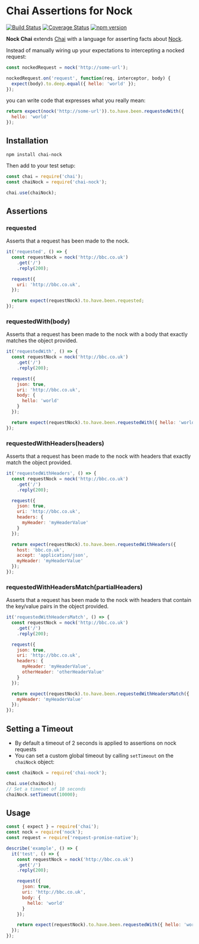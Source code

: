 # Chai Assertions for Nock

[![Build Status](https://travis-ci.org/chrisandrews7/chai-nock.svg?branch=master)](https://travis-ci.org/chrisandrews7/chai-nock) [![Coverage Status](https://coveralls.io/repos/github/chrisandrews7/chai-nock/badge.svg?branch=master)](https://coveralls.io/github/chrisandrews7/chai-nock?branch=master) [![npm version](https://img.shields.io/npm/v/chai-nock.svg?style=flat)](https://www.npmjs.com/package/chai-nock)

**Nock Chai** extends [Chai](http://chaijs.com/) with a language for asserting facts about [Nock](https://www.npmjs.com/package/nock).

Instead of manually wiring up your expectations to intercepting a nocked request:

```javascript
const nockedRequest = nock('http://some-url');

nockedRequest.on('request', function(req, interceptor, body) {
  expect(body).to.deep.equal({ hello: 'world' });
});
```

you can write code that expresses what you really mean:

```javascript
return expect(nock('http://some-url')).to.have.been.requestedWith({
  hello: 'world'
});
```

## Installation

`npm install chai-nock`

Then add to your test setup:

```javascript
const chai = require('chai');
const chaiNock = require('chai-nock');

chai.use(chaiNock);
```

## Assertions

### requested

Asserts that a request has been made to the nock.

```javascript
it('requested', () => {
  const requestNock = nock('http://bbc.co.uk')
    .get('/')
    .reply(200);

  request({
    uri: 'http://bbc.co.uk',
  });

  return expect(requestNock).to.have.been.requested;
});
```

### requestedWith(body)

Asserts that a request has been made to the nock with a body that exactly matches the object provided.

```javascript
it('requestedWith', () => {
  const requestNock = nock('http://bbc.co.uk')
    .get('/')
    .reply(200);

  request({
    json: true,
    uri: 'http://bbc.co.uk',
    body: {
      hello: 'world'
    }
  });

  return expect(requestNock).to.have.been.requestedWith({ hello: 'world' });
});
```

### requestedWithHeaders(headers)

Asserts that a request has been made to the nock with headers that exactly match the object provided.

```javascript
it('requestedWithHeaders', () => {
  const requestNock = nock('http://bbc.co.uk')
    .get('/')
    .reply(200);

  request({
    json: true,
    uri: 'http://bbc.co.uk',
    headers: {
      myHeader: 'myHeaderValue'
    }
  });

  return expect(requestNock).to.have.been.requestedWithHeaders({
    host: 'bbc.co.uk',
    accept: 'application/json',
    myHeader: 'myHeaderValue'
  });
});
```

### requestedWithHeadersMatch(partialHeaders)

Asserts that a request has been made to the nock with headers that contain the key/value pairs in the object provided.

```javascript
it('requestedWithHeadersMatch', () => {
  const requestNock = nock('http://bbc.co.uk')
    .get('/')
    .reply(200);

  request({
    json: true,
    uri: 'http://bbc.co.uk',
    headers: {
      myHeader: 'myHeaderValue',
      otherHeader: 'otherHeaderValue'
    }
  });

  return expect(requestNock).to.have.been.requestedWithHeadersMatch({
    myHeader: 'myHeaderValue'
  });
});
```

## Setting a Timeout
* By default a timeout of 2 seconds is applied to assertions on nock requests
* You can set a custom global timeout by calling `setTimeout` on the `chaiNock` object:
```javascript
const chaiNock = require('chai-nock');

chai.use(chaiNock);
// Set a timeout of 10 seconds
chaiNock.setTimeout(10000);
```

## Usage

```javascript
const { expect } = require('chai');
const nock = require('nock');
const request = require('request-promise-native');

describe('example', () => {
  it('test', () => {
    const requestNock = nock('http://bbc.co.uk')
    .get('/')
    .reply(200);

    request({
      json: true,
      uri: 'http://bbc.co.uk',
      body: {
        hello: 'world'
      }
    });

    return expect(requestNock).to.have.been.requestedWith({ hello: 'world' });
  });
});
```
